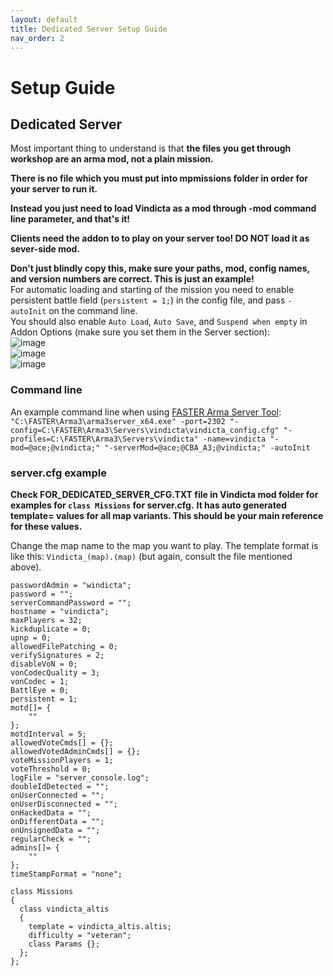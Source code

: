```yaml
---
layout: default
title: Dedicated Server Setup Guide
nav_order: 2
---
```


# Setup Guide

## Dedicated Server

Most important thing to understand is that **the files you get through workshop are an arma mod, not a plain mission.**

**There is no file which you must put into mpmissions folder in order for your server to run it.**

**Instead you just need to load Vindicta as a mod through -mod command line parameter, and that's it!**

**Clients need the addon to to play on your server too! DO NOT load it as sever-side mod.**

**Don't just blindly copy this, make sure your paths, mod, config names, and version numbers are correct. This is just an example!**  
For automatic loading and starting of the mission you need to enable persistent battle field (`persistent = 1;`) in the config file, and pass `-autoInit` on the command line.  
You should also enable `Auto Load`, `Auto Save`, and `Suspend when empty` in Addon Options (make sure you set them in the Server section):  
![image](https://user-images.githubusercontent.com/1453936/80655533-d145ad80-8a76-11ea-8064-a8aebc92fbac.png)  
![image](https://user-images.githubusercontent.com/1453936/80655245-13baba80-8a76-11ea-880f-beeb5fab635b.png)  
![image](https://user-images.githubusercontent.com/1453936/80655274-2503c700-8a76-11ea-830f-2622e718bbc3.png)  

### Command line

An example command line when using [FASTER Arma Server Tool](https://github.com/Foxlider/Fox-s-Arma-Server-Tool-Extended-Rewrite):  
```"C:\FASTER\Arma3\arma3server_x64.exe" -port=2302 "-config=C:\FASTER\Arma3\Servers\vindicta\vindicta_config.cfg" "-profiles=C:\FASTER\Arma3\Servers\vindicta" -name=vindicta "-mod=@ace;@vindicta;" "-serverMod=@ace;@CBA_A3;@vindicta;" -autoInit```

### server.cfg example

**Check FOR_DEDICATED_SERVER_CFG.TXT file in Vindicta mod folder for examples for `class Missions` for server.cfg.**
**It has auto generated template= values for all map variants. This should be your main reference for these values.**

Change the map name to the map you want to play.
The template format is like this: `Vindicta_(map).(map)` (but again, consult the file mentioned above).

```
passwordAdmin = "windicta";
password = "";
serverCommandPassword = "";
hostname = "vindicta";
maxPlayers = 32;
kickduplicate = 0;
upnp = 0;
allowedFilePatching = 0;
verifySignatures = 2;
disableVoN = 0;
vonCodecQuality = 3;
vonCodec = 1;
BattlEye = 0;
persistent = 1;
motd[]= {
	""
};
motdInterval = 5;
allowedVoteCmds[] = {};
allowedVotedAdminCmds[] = {};
voteMissionPlayers = 1;
voteThreshold = 0;
logFile = "server_console.log";
doubleIdDetected = "";
onUserConnected = "";
onUserDisconnected = "";
onHackedData = "";
onDifferentData = "";
onUnsignedData = "";
regularCheck = "";
admins[]= {
	""
};
timeStampFormat = "none";

class Missions
{
  class vindicta_altis
  {
    template = vindicta_altis.altis;
    difficulty = "veteran";
    class Params {};
  };
};
```

